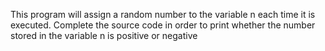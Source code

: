This program will assign a random number to the variable n each time it is executed. Complete the source code in order to print whether the number stored in the variable n is positive or negative


